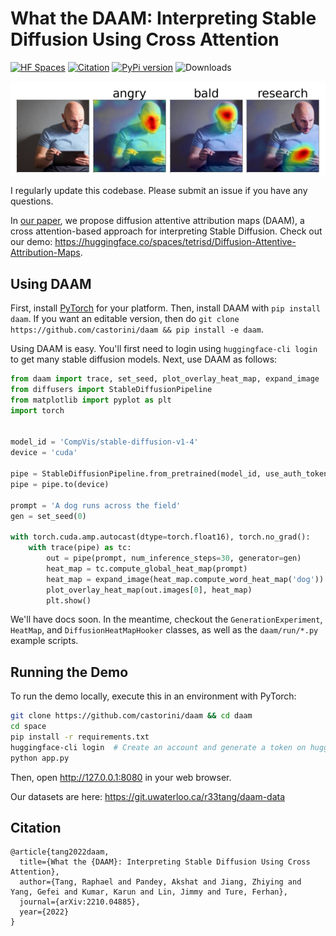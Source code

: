 # What the DAAM: Interpreting Stable Diffusion Using Cross Attention

[![HF Spaces](https://img.shields.io/badge/HuggingFace%20Space-online-green.svg)](https://huggingface.co/spaces/tetrisd/Diffusion-Attentive-Attribution-Maps) [![Citation](https://img.shields.io/badge/Citation-arXiv-orange.svg)](https://gist.githubusercontent.com/daemon/1d126b5d72eb40300af5cccb92a232c6/raw/cd276203a7109bd9512f14afc86eebe8f13049ce/daam-citation.bib) [![PyPi version](https://badgen.net/pypi/v/daam?color=blue)](https://pypi.org/project/daam) ![Downloads](https://static.pepy.tech/personalized-badge/daam?period=week&units=international_system&left_color=grey&right_color=blue&left_text=downloads/week)

![example image](example.png)

I regularly update this codebase. Please submit an issue if you have any questions.

In [our paper](https://arxiv.org/abs/2210.04885), we propose diffusion attentive attribution maps (DAAM), a cross attention-based approach for interpreting Stable Diffusion.
Check out our demo: https://huggingface.co/spaces/tetrisd/Diffusion-Attentive-Attribution-Maps.

## Using DAAM

First, install [PyTorch](https://pytorch.org) for your platform.
Then, install DAAM with `pip install daam`. If you want an editable version, then do `git clone https://github.com/castorini/daam && pip install -e daam`.

Using DAAM is easy.
You'll first need to login using `huggingface-cli login` to get many stable diffusion models.
Next, use DAAM as follows:

```python
from daam import trace, set_seed, plot_overlay_heat_map, expand_image
from diffusers import StableDiffusionPipeline
from matplotlib import pyplot as plt
import torch


model_id = 'CompVis/stable-diffusion-v1-4'
device = 'cuda'

pipe = StableDiffusionPipeline.from_pretrained(model_id, use_auth_token=True)
pipe = pipe.to(device)

prompt = 'A dog runs across the field'
gen = set_seed(0)

with torch.cuda.amp.autocast(dtype=torch.float16), torch.no_grad():
    with trace(pipe) as tc:
        out = pipe(prompt, num_inference_steps=30, generator=gen)
        heat_map = tc.compute_global_heat_map(prompt)
        heat_map = expand_image(heat_map.compute_word_heat_map('dog'))
        plot_overlay_heat_map(out.images[0], heat_map)
        plt.show()
```

We'll have docs soon.
In the meantime, checkout the `GenerationExperiment`, `HeatMap`, and `DiffusionHeatMapHooker` classes, as well as the `daam/run/*.py` example scripts.

## Running the Demo

To run the demo locally, execute this in an environment with PyTorch:
```bash
git clone https://github.com/castorini/daam && cd daam
cd space
pip install -r requirements.txt
huggingface-cli login  # Create an account and generate a token on huggingface.co
python app.py
```

Then, open http://127.0.0.1:8080 in your web browser.

Our datasets are here: https://git.uwaterloo.ca/r33tang/daam-data

## Citation
```
@article{tang2022daam,
  title={What the {DAAM}: Interpreting Stable Diffusion Using Cross Attention},
  author={Tang, Raphael and Pandey, Akshat and Jiang, Zhiying and Yang, Gefei and Kumar, Karun and Lin, Jimmy and Ture, Ferhan},
  journal={arXiv:2210.04885},
  year={2022}
}
```
